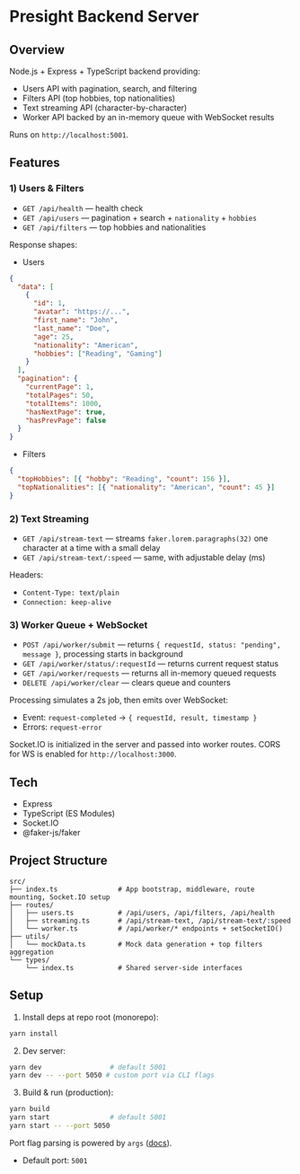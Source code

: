 # Presight Backend Server

## Overview

Node.js + Express + TypeScript backend providing:

- Users API with pagination, search, and filtering
- Filters API (top hobbies, top nationalities)
- Text streaming API (character-by-character)
- Worker API backed by an in-memory queue with WebSocket results

Runs on `http://localhost:5001`.

## Features

### 1) Users & Filters

- `GET /api/health` — health check
- `GET /api/users` — pagination + search + `nationality` + `hobbies`
- `GET /api/filters` — top hobbies and nationalities

Response shapes:

- Users

```json
{
  "data": [
    {
      "id": 1,
      "avatar": "https://...",
      "first_name": "John",
      "last_name": "Doe",
      "age": 25,
      "nationality": "American",
      "hobbies": ["Reading", "Gaming"]
    }
  ],
  "pagination": {
    "currentPage": 1,
    "totalPages": 50,
    "totalItems": 1000,
    "hasNextPage": true,
    "hasPrevPage": false
  }
}
```

- Filters

```json
{
  "topHobbies": [{ "hobby": "Reading", "count": 156 }],
  "topNationalities": [{ "nationality": "American", "count": 45 }]
}
```

### 2) Text Streaming

- `GET /api/stream-text` — streams `faker.lorem.paragraphs(32)` one character at a time with a small delay
- `GET /api/stream-text/:speed` — same, with adjustable delay (ms)

Headers:

- `Content-Type: text/plain`
- `Connection: keep-alive`

### 3) Worker Queue + WebSocket

- `POST /api/worker/submit` — returns `{ requestId, status: "pending", message }`, processing starts in background
- `GET /api/worker/status/:requestId` — returns current request status
- `GET /api/worker/requests` — returns all in-memory queued requests
- `DELETE /api/worker/clear` — clears queue and counters

Processing simulates a 2s job, then emits over WebSocket:

- Event: `request-completed` → `{ requestId, result, timestamp }`
- Errors: `request-error`

Socket.IO is initialized in the server and passed into worker routes. CORS for WS is enabled for `http://localhost:3000`.

## Tech

- Express
- TypeScript (ES Modules)
- Socket.IO
- @faker-js/faker

## Project Structure

```
src/
├── index.ts               # App bootstrap, middleware, route mounting, Socket.IO setup
├── routes/
│   ├── users.ts           # /api/users, /api/filters, /api/health
│   ├── streaming.ts       # /api/stream-text, /api/stream-text/:speed
│   └── worker.ts          # /api/worker/* endpoints + setSocketIO()
├── utils/
│   └── mockData.ts        # Mock data generation + top filters aggregation
└── types/
    └── index.ts           # Shared server-side interfaces
```

## Setup

1. Install deps at repo root (monorepo):

```bash
yarn install
```

2. Dev server:

```bash
yarn dev                 # default 5001
yarn dev -- --port 5050 # custom port via CLI flags
```

3. Build & run (production):

```bash
yarn build
yarn start               # default 5001
yarn start -- --port 5050
```

Port flag parsing is powered by `args` ([docs](https://github.com/leo/args#readme)).

- Default port: `5001`
